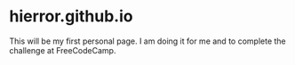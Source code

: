# hierror.github.io
This will be my first personal page. I am doing it for me and to complete the challenge at FreeCodeCamp.